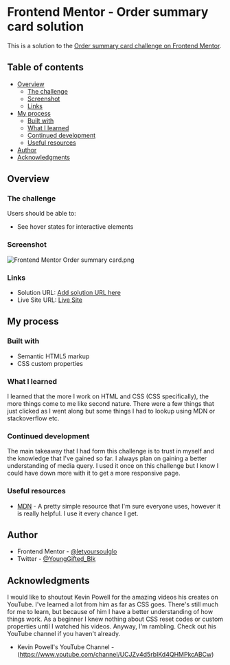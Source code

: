 # Frontend Mentor - Order summary card solution

This is a solution to the [Order summary card challenge on Frontend Mentor](https://www.frontendmentor.io/challenges/order-summary-component-QlPmajDUj).

## Table of contents

- [Overview](#overview)
  - [The challenge](#the-challenge)
  - [Screenshot](#screenshot)
  - [Links](#links)
- [My process](#my-process)
  - [Built with](#built-with)
  - [What I learned](#what-i-learned)
  - [Continued development](#continued-development)
  - [Useful resources](#useful-resources)
- [Author](#author)
- [Acknowledgments](#acknowledgments)

## Overview

### The challenge

Users should be able to:

- See hover states for interactive elements

### Screenshot

![Frontend Mentor Order summary card.png](./images/Summary-card-screenshot.jpg)


### Links

- Solution URL: [Add solution URL here](https://your-solution-url.com)
- Live Site URL: [Live Site](https://letyoursoulglo.github.io/Order-Summary-Card/)

## My process

### Built with

- Semantic HTML5 markup
- CSS custom properties

### What I learned

I learned that the more I work on HTML and CSS (CSS specifically), the more things come to me like second nature. There were a few things that just clicked as I went along but some things I had to lookup using MDN or stackoverflow etc.

### Continued development

The main takeaway that I had form this challenge is to trust in myself and the knowledge that I've gained so far. I always plan on gaining a better understanding of media query. I used it once on this challenge but I know I could have down more with it to get a more responsive page.

### Useful resources

- [MDN](https://developer.mozilla.org/en-US/) - A pretty simple resource that I'm sure everyone uses, however it is really helpful. I use it every chance I get.

## Author

- Frontend Mentor - [@letyoursoulglo](ttps://www.frontendmentor.io/profile/letyoursoulglo)
- Twitter - [@YoungGifted_Blk](https://twitter.com/YoungGifted_Blk)

## Acknowledgments

I would like to shoutout Kevin Powell for the amazing videos his creates on YouTube. I've learned a lot from him as far as CSS goes. There's still much for me to learn, but because of him I have a better understanding of how things work. As a beginner I knew nothing about CSS reset codes or custom properties until I watched his videos. Anyway, I'm rambling. Check out his YouTube channel if you haven't already.

- Kevin Powell's YouTube Channel - (https://www.youtube.com/channel/UCJZv4d5rbIKd4QHMPkcABCw)

